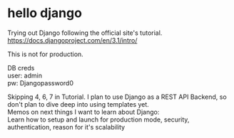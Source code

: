# hello django
Trying out Django following the official site's tutorial. <br />
https://docs.djangoproject.com/en/3.1/intro/ 

This is not for production.
 
DB creds <br />
user: admin <br />
pw: Djangopassword0

Skipping 4, 6, 7 in Tutorial.
I plan to use Django as a REST API Backend, so don't plan to dive deep into using templates yet. <br />
Memos on next things I want to learn about Django: <br /> 
Learn how to setup and launch for production mode, security, authentication, reason for it's scalability